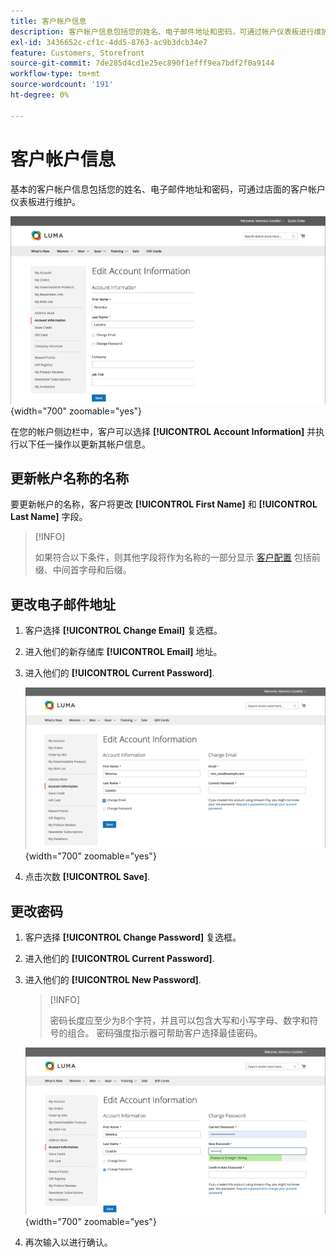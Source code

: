 ```yaml
---
title: 客户帐户信息
description: 客户帐户信息包括您的姓名、电子邮件地址和密码，可通过帐户仪表板进行维护。
exl-id: 3436652c-cf1c-4dd5-8763-ac9b3dcb34e7
feature: Customers, Storefront
source-git-commit: 7de285d4cd1e25ec890f1efff9ea7bdf2f0a9144
workflow-type: tm+mt
source-wordcount: '191'
ht-degree: 0%

---
```


# 客户帐户信息

基本的客户帐户信息包括您的姓名、电子邮件地址和密码，可通过店面的客户帐户仪表板进行维护。

![店面上的帐户信息](assets/account-dashboard-account-information-storefront.png){width="700" zoomable="yes"}

在您的帐户侧边栏中，客户可以选择 **[!UICONTROL Account Information]** 并执行以下任一操作以更新其帐户信息。

## 更新帐户名称的名称

要更新帐户的名称，客户将更改 **[!UICONTROL First Name]** 和 **[!UICONTROL Last Name]** 字段。

>[!INFO]
>
>如果符合以下条件，则其他字段将作为名称的一部分显示 [客户配置](../configuration-reference/customers/customer-configuration.md) 包括前缀、中间首字母和后缀。

## 更改电子邮件地址

1. 客户选择 **[!UICONTROL Change Email]** 复选框。

1. 进入他们的新存储库 **[!UICONTROL Email]** 地址。

1. 进入他们的 **[!UICONTROL Current Password]**.

   ![更改电子邮件地址](assets/account-dashboard-account-information-change-email-address.png){width="700" zoomable="yes"}

1. 点击次数 **[!UICONTROL Save]**.

## 更改密码

1. 客户选择 **[!UICONTROL Change Password]** 复选框。

1. 进入他们的 **[!UICONTROL Current Password]**.

1. 进入他们的 **[!UICONTROL New Password]**.

   >[!INFO]
   >
   >密码长度应至少为8个字符，并且可以包含大写和小写字母、数字和符号的组合。 密码强度指示器可帮助客户选择最佳密码。

   ![更改密码](assets/account-dashboard-account-information-change-password.png){width="700" zoomable="yes"}

1. 再次输入以进行确认。
